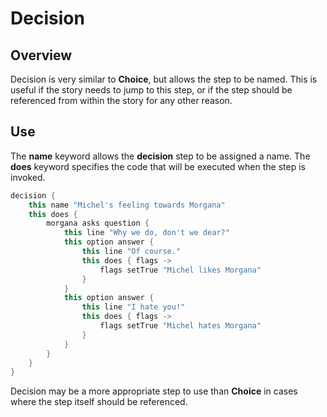 # Decision

## Overview
Decision is very similar to **Choice**, but allows the step to be named. This is useful if the story needs to jump to 
this step, or if the step should be referenced from within the story for any other reason.

## Use
The **name** keyword allows the **decision** step to be assigned a name. The **does** keyword specifies the code that 
will be executed when the step is invoked.

```kotlin
decision {
    this name "Michel's feeling towards Morgana"
    this does {
        morgana asks question {
            this line "Why we do, don't we dear?"
            this option answer {
                this line "Of course."
                this does { flags ->
                    flags setTrue "Michel likes Morgana"
                }
            }
            this option answer {
                this line "I hate you!"
                this does { flags ->
                    flags setTrue "Michel hates Morgana"
                }
            }
        }
    }
}
```

Decision may be a more appropriate step to use than **Choice** in cases where the step itself should be referenced.
